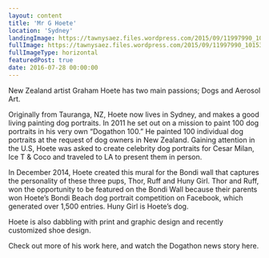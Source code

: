```yaml
---
layout: content
title: 'Mr G Hoete'
location: 'Sydney'
landingImage: https://tawnysaez.files.wordpress.com/2015/09/11997990_10153662121037425_168948462_n.jpg?w=500&h=500&crop=1
fullImage: https://tawnysaez.files.wordpress.com/2015/09/11997990_10153662121037425_168948462_n.jpg?w=1000
fullImageType: horizontal
featuredPost: true
date: 2016-07-28 00:00:00
---
```

New Zealand artist Graham Hoete has two main passions; Dogs and Aerosol Art.

Originally from Tauranga, NZ, Hoete now lives in Sydney, and makes a good living painting dog portraits. In 2011 he set out on a mission to paint 100 dog portraits in his very own “Dogathon 100.” He painted 100 individual dog portraits at the request of dog owners in New Zealand. Gaining attention in the U.S, Hoete was asked to create celebrity dog portraits for Cesar Milan, Ice T & Coco and traveled to LA to present them in person.

In December 2014, Hoete created this mural for the Bondi wall that captures the personality of these three pups, Thor, Ruff and Huny Girl. Thor and Ruff, won the opportunity to be featured on the Bondi Wall because their parents won Hoete’s Bondi Beach dog portrait competition on Facebook, which generated over 1,500 entries. Huny Girl is Hoete’s dog.

Hoete is also dabbling with print and graphic design and recently customized shoe design.

Check out more of his work here, and watch the Dogathon news story here.